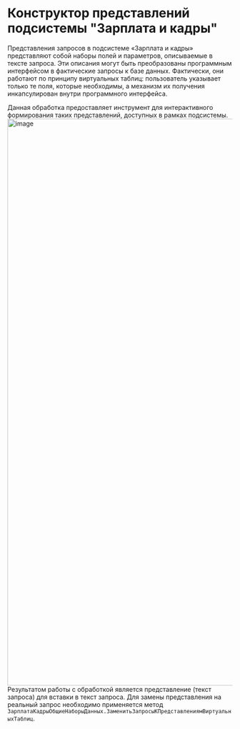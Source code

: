 # Конструктор представлений подсистемы "Зарплата и кадры"

Представления запросов в подсистеме «Зарплата и кадры» представляют собой наборы полей и параметров, описываемые в тексте запроса.
Эти описания могут быть преобразованы программным интерфейсом в фактические запросы к базе данных.
Фактически, они работают по принципу виртуальных таблиц: пользователь указывает только те поля, которые необходимы, а механизм их получения инкапсулирован внутри программного интерфейса.

Данная обработка предоставляет инструмент для интерактивного формирования таких представлений, доступных в рамках подсистемы.
<img width="2219" height="1270" alt="image" src="https://github.com/user-attachments/assets/56900ece-ffa1-4042-a03f-97c864c4f308" />
Результатом работы с обработкой является представление (текст запроса) для вставки в текст запроса.
Для замены представления на реальный запрос необходимо применяется метод `ЗарплатаКадрыОбщиеНаборыДанных.ЗаменитьЗапросыКПредставлениямВиртуальныхТаблиц`.
